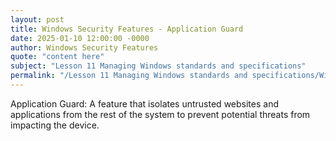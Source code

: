 ```yaml
---
layout: post
title: Windows Security Features - Application Guard
date: 2025-01-10 12:00:00 -0000
author: Windows Security Features
quote: "content here"
subject: "Lesson 11 Managing Windows standards and specifications"
permalink: "/Lesson 11 Managing Windows standards and specifications/Windows Security Features/Windows Security Features - Application Guard"
---
```


Application Guard: A feature that isolates untrusted websites and applications from the rest of the system to prevent potential threats from impacting the device.
